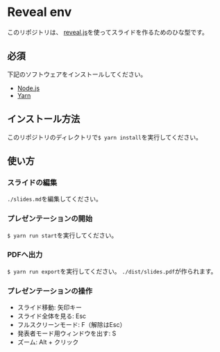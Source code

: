 # Reveal env

このリポジトリは、
[reveal.js](https://github.com/hakimel/reveal.js)を使ってスライドを作るためのひな型です。

## 必須

下記のソフトウェアをインストールしてください。

- [Node.js](https://nodejs.org/ja/)
- [Yarn](https://yarnpkg.com/lang/ja/)


## インストール方法

このリポジトリのディレクトリで`$ yarn install`を実行してください。

## 使い方

### スライドの編集

`./slides.md`を編集してください。

### プレゼンテーションの開始

`$ yarn run start`を実行してください。

### PDFへ出力

`$ yarn run export`を実行してください。
`./dist/slides.pdf`が作られます。

### プレゼンテーションの操作

- スライド移動: 矢印キー
- スライド全体を見る: Esc
- フルスクリーンモード: F（解除はEsc）
- 発表者モード用ウィンドウを出す: S
- ズーム: Alt + クリック
